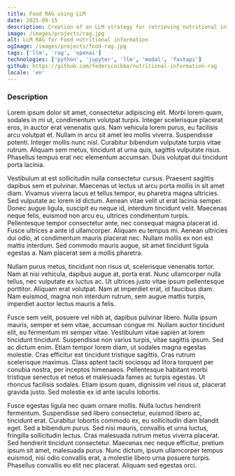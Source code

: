 ```yaml
---
title: Food RAG using LLM
date: 2025-09-15
description: Creation of an LLM strategy for retrieving nutritional information about food
image: /images/projects/rag.jpg
alt: LLM RAG for Food nutritional information
ogImage: /images/projects/food-rag.jpg
tags: ['llm', 'rag', 'openai']
technologies: ['python', 'jupyter', 'llm', 'modal', 'fastapi']
github: https://github.com/federicoibba/nutritional-information-rag
locale: 'en'
---
```


### Description

Lorem ipsum dolor sit amet, consectetur adipiscing elit. Morbi lorem quam, sodales in mi ut, condimentum volutpat turpis. Integer scelerisque placerat eros, in auctor erat venenatis quis. Nam vehicula lorem purus, eu facilisis arcu volutpat et. Nullam in arcu sit amet leo mollis viverra. Suspendisse potenti. Integer mollis nunc nisl. Curabitur bibendum vulputate turpis vitae rutrum. Aliquam sem metus, tincidunt at urna quis, sagittis vulputate risus. Phasellus tempus erat nec elementum accumsan. Duis volutpat dui tincidunt porta lacinia.

Vestibulum at est sollicitudin nulla consectetur cursus. Praesent sagittis dapibus sem et pulvinar. Maecenas ut lectus ut arcu porta mollis in sit amet diam. Vivamus viverra lacus et tellus tempor, eu pharetra magna ultricies. Sed vulputate ac lorem id dictum. Aenean vitae velit ut erat lacinia semper. Donec augue ligula, suscipit eu neque id, interdum tincidunt velit. Maecenas neque felis, euismod non arcu eu, ultrices condimentum turpis. Pellentesque tempor consectetur ante, nec consequat magna placerat id. Fusce ultrices a ante id ullamcorper. Aliquam eu tempus mi. Aenean ultricies dui odio, at condimentum mauris placerat nec. Nullam mollis ex non est mattis interdum. Sed commodo mauris augue, sit amet tincidunt ligula egestas a. Nam placerat sem a mollis pharetra.

Nullam purus metus, tincidunt non risus ut, scelerisque venenatis tortor. Nam at nisi vehicula, dapibus augue at, porta erat. Nunc ullamcorper nulla tellus, nec vulputate ex luctus ac. Ut ultrices justo vitae ipsum pellentesque porttitor. Aliquam erat volutpat. Nam at imperdiet erat, id faucibus diam. Nam euismod, magna non interdum rutrum, sem augue mattis turpis, imperdiet auctor lectus mauris a felis.

Fusce sem velit, posuere vel nibh at, dapibus pulvinar libero. Nulla ipsum mauris, semper et sem vitae, accumsan congue mi. Nullam auctor tincidunt elit, eu fermentum mi semper vitae. Vestibulum vitae sapien at lorem tincidunt tincidunt. Suspendisse non varius turpis, vitae sagittis ipsum. Sed ac dictum enim. Etiam tempor lorem diam, ut sodales magna egestas molestie. Cras efficitur est tincidunt tristique sagittis. Cras rutrum scelerisque maximus. Class aptent taciti sociosqu ad litora torquent per conubia nostra, per inceptos himenaeos. Pellentesque habitant morbi tristique senectus et netus et malesuada fames ac turpis egestas. Ut rhoncus facilisis sodales. Etiam ipsum quam, dignissim vel risus ut, placerat gravida justo. Sed molestie ex id ante iaculis lobortis.

Fusce egestas ligula nec quam ornare mollis. Nulla luctus hendrerit fermentum. Suspendisse sed libero consectetur, euismod libero ac, tincidunt erat. Curabitur lobortis commodo ex, eu sollicitudin diam blandit eget. Sed a bibendum purus. Sed nisi mauris, convallis et urna luctus, fringilla sollicitudin lectus. Cras malesuada rutrum metus viverra placerat. Sed hendrerit tincidunt consectetur. Maecenas nec neque efficitur, pretium ipsum sit amet, malesuada purus. Nunc dictum, ipsum ullamcorper tempus euismod, nisi odio convallis erat, a molestie libero urna posuere turpis. Phasellus convallis eu elit nec placerat. Aliquam sed egestas orci.
